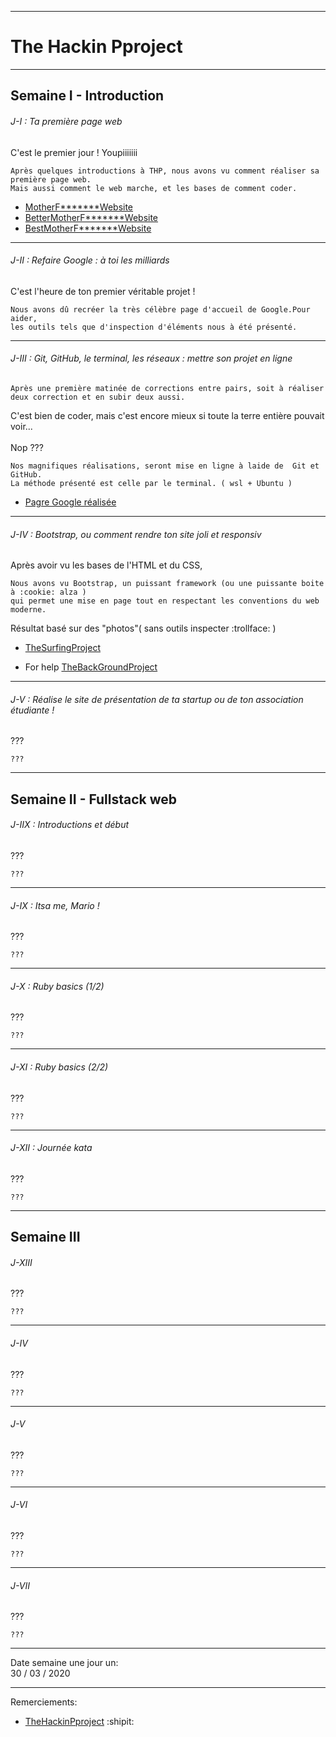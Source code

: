 -----------------------
# The Hackin Pproject #
-----------------------

## Semaine I - Introduction

###### J-I : Ta première page web

C'est le premier jour ! Youpiiiiiii
```
Après quelques introductions à THP, nous avons vu comment réaliser sa première page web.
Mais aussi comment le web marche, et les bases de comment coder.
```
* [MotherF*******Website](https://github.com/nof4o4)
* [BetterMotherF*******Website](https://github.com/nof4o4)
* [BestMotherF*******Website](https://github.com/nof4o4)
-----------------------

###### J-II : Refaire Google : à toi les milliards

C'est l'heure de ton premier véritable projet ! 

```
Nous avons dû recréer la très célèbre page d'accueil de Google.Pour aider,
les outils tels que d'inspection d'éléments nous à été présenté.
```

-----------------------

###### J-III : Git, GitHub, le terminal, les réseaux : mettre son projet en ligne

```
Après une première matinée de corrections entre pairs, soit à réaliser deux correction et en subir deux aussi.
```

C'est bien de coder, mais c'est encore mieux si toute la terre entière pouvait voir...<br><br>Nop ???
```
Nos magnifiques réalisations, seront mise en ligne à laide de  Git et GitHub.
La méthode présenté est celle par le terminal. ( wsl + Ubuntu )
```

* [Pagre Google réalisée](https://jplemonias.github.io/thp/google/)
-----------------------

###### J-IV : Bootstrap, ou comment rendre ton site joli et responsiv

Après avoir vu les bases de l'HTML et du CSS,

```
Nous avons vu Bootstrap, un puissant framework (ou une puissante boite à :cookie: alza )
qui permet une mise en page tout en respectant les conventions du web moderne.
```

Résultat basé sur des "photos"( sans outils inspecter :trollface: )

* [TheSurfingProject](https://jplemonias.github.io/thp/bootstrap/)

* For help [TheBackGroundProject](https://jplemonias.github.io/thp/bootstrap/help.html)
-----------------------

###### J-V : Réalise le site de présentation de ta startup ou de ton association étudiante !

???

```
???
```
----------------------


## Semaine II - Fullstack web

###### J-IIX : Introductions et début

???

```
???
```
-----------------------

###### J-IX : Itsa me, Mario !

???

```
???
```
-----------------------

###### J-X : Ruby basics (1/2)

???

```
???
```
-----------------------

###### J-XI : Ruby basics (2/2)

???

```
???
```
-----------------------

###### J-XII : Journée kata

???

```
???
```
----------------------

## Semaine III
###### J-XIII

???

```
???
```
-----------------------

###### J-IV

???

```
???
```
-----------------------

###### J-V

???

```
???
```
-----------------------

###### J-VI

???

```
???
```
-----------------------

###### J-VII

???

```
???
```
----------------------

Date semaine une jour un:<br>
30 / 03 / 2020

-----------------------

Remerciements:

* [TheHackinPproject](https://www.thehackingproject.org/) :shipit:

